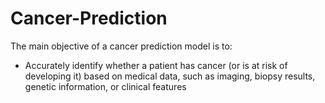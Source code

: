 # Cancer-Prediction
The main objective of a cancer prediction model is to:

- Accurately identify whether a patient has cancer (or is at risk of developing it) based on medical data, such as imaging, biopsy results, genetic information, or clinical features
